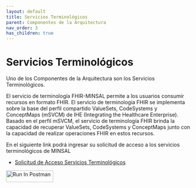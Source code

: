 ```yaml
---
layout: default
title: Servicios Terminológicos
parent: Componentes de la Arquitectura
nav_order: 3
has_children: true
---
```



# Servicios Terminológicos

Uno de los Componentes de la Arquitectura son los Servicios Terminológicos. 

El servicio de terminología FHIR-MINSAL permite a los usuarios consumir recursos en formato FHIR. El servicio de terminología  FHIR se implementa sobre la base del perfil compartido ValueSets, CodeSystems y ConceptMaps (mSVCM) de IHE (Integrating the Healthcare Enterprise). Basado en el perfil mSVCM, el servicio de terminología FHIR brinda la capacidad de recuperar ValueSets, CodeSystems y ConceptMaps junto con la capacidad de realizar operaciones FHIR en estos recursos.

En el siguiente link podrá ingresar su solicitud de acceso a los servicios terminológicos de MINSAL

* [Solicitud de Acceso Servicios Terminológicos](https://forms.office.com/r/E7AaQWZMUc)


[<img src="https://run.pstmn.io/button.svg" alt="Run In Postman" style="width: 128px; height: 32px;">](https://app.getpostman.com/run-collection/2557824-82309463-9096-4290-a7ad-7d9f83c1b2c4?action=collection%2Ffork&source=rip_markdown&collection-url=entityId%3D2557824-82309463-9096-4290-a7ad-7d9f83c1b2c4%26entityType%3Dcollection%26workspaceId%3D2c8246b5-3153-494d-9187-5b88f417997e)
